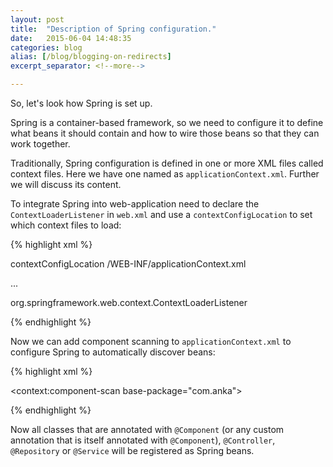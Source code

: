 ```yaml
---
layout: post
title:  "Description of Spring configuration."
date:   2015-06-04 14:48:35
categories: blog
alias: [/blog/blogging-on-redirects]
excerpt_separator: <!--more-->

---
```


So, let's look how Spring is set up.

Spring is a container-based framework, so we need to configure it to define what beans it should contain and how to
wire those beans so that they can work together. 

Traditionally, Spring configuration is defined in one or more XML files called context files. Here we have one named 
as `applicationContext.xml`. Further we will discuss its content.

To integrate Spring into web-application need to declare the `ContextLoaderListener` in `web.xml` and use a
`contextConfigLocation` to set which context files to load:

{% highlight xml %}

<context-param>
    <param-name>contextConfigLocation</param-name>
    <param-value>
        /WEB-INF/applicationContext.xml
    </param-value>
</context-param>

...

<listener>
    <listener-class>org.springframework.web.context.ContextLoaderListener</listener-class>
</listener>

{% endhighlight %}

Now we can add component scanning to `applicationContext.xml` to configure Spring to automatically discover beans:

{% highlight xml %}

<context:component-scan base-package="com.anka">

{% endhighlight %}

Now all classes that are annotated with `@Component` (or any custom annotation that is itself annotated with 
`@Component`), `@Controller`, `@Repository` or `@Service` will be registered as Spring beans.   